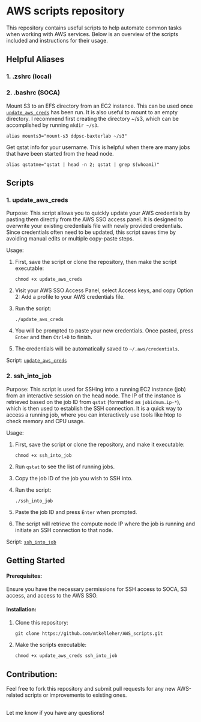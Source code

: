 # AWS scripts repository
This repository contains useful scripts to help automate common tasks when working with AWS services. Below is an overview of the scripts included and instructions for their usage.

## Helpful Aliases
### 1. .zshrc (local)


### 2. .bashrc (SOCA)
Mount S3 to an EFS directory from an EC2 instance. This can be used once [`update_aws_creds`](./scripts/update_aws_creds) has been run. It is also useful to mount to an empty directory. I recommend first creating the directory ~/s3, which can be accomplished by running `mkdir ~/s3`.

`alias mounts3="mount-s3 ddpsc-baxterlab ~/s3"`

Get qstat info for your username. This is helpful when there are many jobs that have been started from the head node.

`alias qstatme="qstat | head -n 2; qstat | grep $(whoami)"`

## Scripts
### 1. update_aws_creds
Purpose:
This script allows you to quickly update your AWS credentials by pasting them directly from the AWS SSO access panel. It is designed to overwrite your existing credentials file with newly provided credentials. Since credentials often need to be updated, this script saves time by avoiding manual edits or multiple copy-paste steps.

Usage:
1. First, save the script or clone the repository, then make the script executable:

       chmod +x update_aws_creds

2. Visit your AWS SSO Access Panel, select Access keys, and copy Option 2: Add a profile to your AWS credentials file.
3. Run the script:

       ./update_aws_creds

5. You will be prompted to paste your new credentials. Once pasted, press `Enter` and then `Ctrl+D` to finish.
6. The credentials will be automatically saved to `~/.aws/credentials`.

Script:
[`update_aws_creds`](./scripts/update_aws_creds)

### 2. ssh_into_job
Purpose:
This script is used for SSHing into a running EC2 instance (job) from an interactive session on the head node. The IP of the instance is retrieved based on the job ID from `qstat` (formatted as `jobidnum.ip-*`), which is then used to establish the SSH connection. It is a quick way to access a running job, where you can interactively use tools like htop to check memory and CPU usage.

Usage:
1. First, save the script or clone the repository, and make it executable:

       chmod +x ssh_into_job
  
2. Run `qstat` to see the list of running jobs.
3. Copy the job ID of the job you wish to SSH into.
4. Run the script:

       ./ssh_into_job

5. Paste the job ID and press `Enter` when prompted.
6. The script will retrieve the compute node IP where the job is running and initiate an SSH connection to that node.

Script:
[`ssh_into_job`](./scripts/ssh_into_job)

## Getting Started
#### Prerequisites:
Ensure you have the necessary permissions for SSH access to SOCA, S3 access, and access to the AWS SSO.

#### Installation:
1. Clone this repository:

       git clone https://github.com/mtkelleher/AWS_scripts.git

2. Make the scripts executable:

       chmod +x update_aws_creds ssh_into_job

## Contribution:
Feel free to fork this repository and submit pull requests for any new AWS-related scripts or improvements to existing ones.

##
Let me know if you have any questions!


